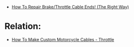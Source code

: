 - [How To Repair Brake/Throttle Cable Ends! (The Right Way)](https://youtu.be/LZYf92x-beQ)

# Relation:
- [How To Make Custom Motorcycle Cables - Throttle](https://youtu.be/yu17lrDl8kg)
